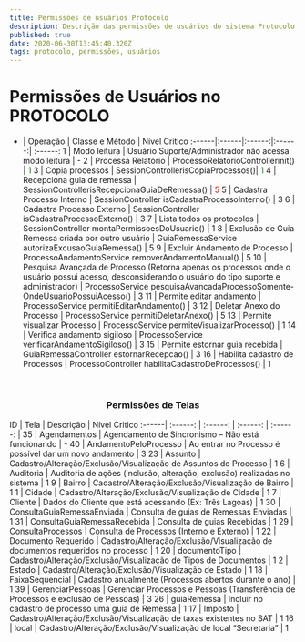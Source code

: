 ```yaml
---
title: Permissões de usuários Protocolo
description: Descrição das permissões de usuários do sistema Protocolo
published: true
date: 2020-06-30T13:45:40.320Z
tags: protocolo, permissões, usuários
---
```


# Permissões de Usuários no PROTOCOLO

* | Operação | Classe e Método | Nível Critico
:------|:------|:------:|:------:| :------:
1 | Modo leitura | Usuário Suporte/Administrador não acessa modo leitura | -
2 | Processa Relatório | ProcessoRelatorioControllerinit() | <span style="color:green">1</span>
3 | Copia processos | SessionControllerisCopiaProcessos()| <span style="color:green">1</span>
4 | Recepciona guia de remessa | SessionControllerisRecepcionaGuiaDeRemessa() | <span style="color:red">5</span>
5  |  Cadastra Processo Interno  |  SessionController isCadastraProcessoInterno()  |  3
6  |  Cadastra Processo Externo  |  SessionController isCadastraProcessoExterno()  |  3
7  |  Lista todos os protocolos  |  SessionController montaPermissoesDoUsuario()  |  1
8  |  Exclusão de Guia Remessa criada por outro usuário  |  GuiaRemessaService autorizaExcusaoGuiaRemessa()  |  5
9  |  Excluir Andamento de Processo  |  ProcessoAndamentoService removerAndamentoManual()  |  5
10  |  Pesquisa Avançada de Processo (Retorna apenas os processos onde o usuário possui acesso, desconsiderando o usuário do tipo suporte e administrador)  |  ProcessoService pesquisaAvancadaProcessoSomente- OndeUsuarioPossuiAcesso()  |  3
11  |  Permite editar andamento  |  ProcessoService permitiEditarAndamento()  |  3
12  |  Deletar Anexo do Processo  |  ProcessoService permitiDeletarAnexo()  |  5
13  |  Permite visualizar Processo  |  ProcessoService permiteVisualizarProcesso()  |  1
14  |  Verifica andamento sigiloso  |  ProcessoService verificarAndamentoSigiloso()  |  3
15  |  Permite estornar guia recebida  |  GuiaRemessaController estornarRecepcao()  |  3
16  |  Habilita cadastro de Processos  |  ProcessoController habilitaCadastroDeProcessos()  |  1

<br/>

### <center> Permissões de Telas </center> 
ID | Tela | Descrição | Nível Critico
:------| :------: | :------: | :------: | :------: |
35  |  Agendamentos  |  Agendamento de Sincronismo – Não está funcionando  |  -
40  |  AndamentoPeloProcesso  |  Ao entrar no Processo é possível dar um novo andamento  |  3
23  |  Assunto  |  Cadastro/Alteração/Exclusão/Visualização de Assuntos do Processo  |  1
6  |  Auditoria  |  Auditoria de ações (inclusão, alteração, exclusão) realizadas no sistema  |  1
9  |  Bairro  |  Cadastro/Alteração/Exclusão/Visualização de Bairro  |  1
1  |  Cidade  |  Cadastro/Alteração/Exclusão/Visualização de Cidade  |  1
7  |  Cliente  |  Dados do Cliente que está acessando (Ex: Três Lagoas)  |  1
30  |  ConsultaGuiaRemessaEnviada  |  Consulta de guias de Remessas Enviadas  |  1
31  |  ConsultaGuiaRemessaRecebida  |  Consulta de guias Recebidas  |  1
29  |  ConsultaProcessos  |  Consulta de Processos (Interno e Externo)  |  1
22  |  Documento Requerido  |  Cadastro/Alteração/Exclusão/Visualização de documentos requeridos no processo  |  1
20  |  documentoTipo  |  Cadastro/Alteração/Exclusão/Visualização de Tipos de Documentos  |  1
2  |  Estado  |  Cadastro/Alteração/Exclusão/Visualização de Estado  |  1
18  |  FaixaSequencial  |  Cadastro anualmente (Processos abertos durante o ano)  |  1
39  |  GerenciarPessoas  |  Gerenciar Processos e Pessoas (Transferência de Processos e exclusão de Pessoas)  |  3
26  |  guiaRemessa  |  Incluir no cadastro de processo uma guia de Remessa  |  1
17  |  Imposto  |  Cadastro/Alteração/Exclusão/Visualização de taxas existentes no SAT  |  1
16  |  local  |  Cadastro/Alteração/Exclusão/Visualização de local “Secretaria”  |  1
